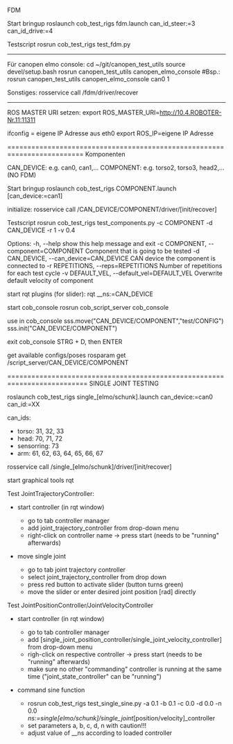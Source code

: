 FDM

﻿Start bringup
roslaunch cob_test_rigs fdm.launch can_id_steer:=3 can_id_drive:=4

Testscript
rosrun cob_test_rigs test_fdm.py

--------------------------------------------
Für canopen elmo console:
cd ~/git/canopen_test_utils
source devel/setup.bash 
rosrun canopen_test_utils canopen_elmo_console <can-device> <can-ID>
#Bsp.: rosrun canopen_test_utils canopen_elmo_console can0 1

Sonstiges:
rosservice call /fdm/driver/recover

--------------------------------------------
ROS MASTER URI setzen: 
export ROS_MASTER_URI=http://10.4.ROBOTER-Nr.11:11311

ifconfig = eigene IP Adresse aus eth0
export ROS_IP=eigene IP Adresse 


=========================================================================
Komponenten

CAN_DEVICE: e.g. can0, can1,...
COMPONENT: e.g. torso2, torso3, head2,...(NO FDM)

﻿Start bringup
roslaunch cob_test_rigs COMPONENT.launch [can_device:=can1]

initialize:
rosservice call /CAN_DEVICE/COMPONENT/driver/[init/recover]

Testscript
rosrun cob_test_rigs test_components.py -c COMPONENT -d CAN_DEVICE -r 1 -v 0.4

Options:
  -h, --help            show this help message and exit
  -c COMPONENT, --component=COMPONENT
                        Component that is going to be tested
  -d CAN_DEVICE, --can_device=CAN_DEVICE
                        CAN device the component is connected to
  -r REPETITIONS, --reps=REPETITIONS
                        Number of repetitions for each test cycle
  -v DEFAULT_VEL, --default_vel=DEFAULT_VEL
                        Overwrite default velocity of component

start rqt plugins (for slider):
rqt __ns:=CAN_DEVICE

start cob_console
rosrun cob_script_server cob_console 

use in cob_console
sss.move("CAN_DEVICE/COMPONENT","test/CONFIG")
sss.init("CAN_DEVICE/COMPONENT")

exit cob_console
STRG + D, then ENTER

get available configs/poses
rosparam get /script_server/CAN_DEVICE/COMPONENT


==========================================================================
SINGLE JOINT TESTING

roslaunch cob_test_rigs single_[elmo/schunk].launch can_device:=can0 can_id:=XX

can_ids:
 - torso: 31, 32, 33
 - head: 70, 71, 72
 - sensorring: 73
 - arm: 61, 62, 63, 64, 65, 66, 67

rosservice call /single_[elmo/schunk]/driver/[init/recover]

start graphical tools
rqt

Test JointTrajectoryController:

 - start controller (in rqt window)
   - go to tab controller manager
   - add joint_trajectory_controller from drop-down menu
   - right-click on controller name -> press start (needs to be "running" afterwards)

 - move single joint
   - go to tab joint trajectory controller
   - select joint_trajectory_controller from drop down
   - press red button to activate slider (button turns green)
   - move the slider or enter desired joint position [rad] directly

Test JointPositionController/JointVelocityController
 - start controller (in rqt window)
   - go to tab controller manager
   - add [single_joint_position_controller/single_joint_velocity_controller] from drop-down menu
   - righ-click on respective controller -> press start (needs to be "running" afterwards)
   - make sure no other "commanding" controller is running at the same time ("joint_state_controller" can be "running")

 - command sine function
   - rosrun cob_test_rigs test_single_sine.py -a 0.1 -b 0.1 -c 0.0 -d 0.0 -n 0.0 __ns:=single_[elmo/schunk]/single_joint_[position/velocity]_controller
   - set parameters a, b, c, d, n with caution!!!
   - adjust value of __ns according to loaded controller

